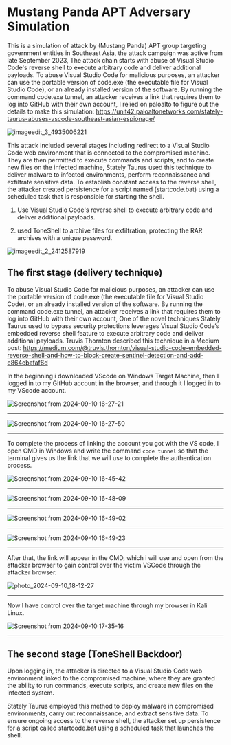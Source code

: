 # Mustang Panda APT Adversary Simulation

This is a simulation of attack by (Mustang Panda) APT group targeting government entities in Southeast Asia, the attack campaign was active from late September 2023, The attack chain starts with abuse of Visual Studio Code's reverse shell to execute arbitrary code and deliver additional payloads. To abuse Visual Studio Code for malicious purposes, an attacker can use the portable version of code.exe (the executable file for Visual Studio Code), or an already installed version of the software. By running the command code.exe tunnel, an attacker receives a link that requires them to log into GitHub with their own account, I relied on paloalto to figure out the details to make this simulation: https://unit42.paloaltonetworks.com/stately-taurus-abuses-vscode-southeast-asian-espionage/

![imageedit_3_4935006221](https://github.com/user-attachments/assets/8769d80f-3ddd-43d3-a6ff-9171af4e6acc)

This attack included several stages including redirect to a Visual Studio Code web environment that is connected to the compromised machine. They are then permitted to execute commands and scripts, and to create new files on the infected machine, Stately Taurus used this technique to deliver malware to infected environments, perform reconnaissance and exfiltrate sensitive data. To establish constant access to the reverse shell, the attacker created persistence for a script named (startcode.bat) using a scheduled task that is responsible for starting the shell.

1. Use Visual Studio Code's reverse shell to execute arbitrary code and deliver additional payloads.

2. used ToneShell to archive files for exfiltration, protecting the RAR archives with a unique password.

![imageedit_2_2412587919](https://github.com/user-attachments/assets/ccc11e78-40c9-4573-bb3f-1854e0058a0d)

## The first stage (delivery technique)

To abuse Visual Studio Code for malicious purposes, an attacker can use the portable version of code.exe (the executable file for Visual Studio Code), or an already installed version of the software. By running the command code.exe tunnel, an attacker receives a link that requires them to log into GitHub with their own account, One of the novel techniques Stately Taurus used to bypass security protections leverages Visual Studio Code’s embedded reverse shell feature to execute arbitrary code and deliver additional payloads. Truvis Thornton described this technique in a Medium post: https://medium.com/@truvis.thornton/visual-studio-code-embedded-reverse-shell-and-how-to-block-create-sentinel-detection-and-add-e864ebafaf6d

In the beginning i downloaded VScode on Windows Target Machine, then I logged in to my GitHub account in the browser, and through it I logged in to my VScode account.


![Screenshot from 2024-09-10 16-27-21](https://github.com/user-attachments/assets/4bb7cb38-9773-4440-85c6-e7d1a4aa8773)

_______________________________________________________________________________________________________________________

![Screenshot from 2024-09-10 16-27-50](https://github.com/user-attachments/assets/f691cecf-c1c5-4404-af2a-c89589c585db)

_______________________________________________________________________________________________________________________

To complete the process of linking the account you got with the VS code, I open CMD in Windows and write the command `code tunnel` so that the terminal gives us the link that we will use to complete the authentication process.

![Screenshot from 2024-09-10 16-45-42](https://github.com/user-attachments/assets/baaa7152-4263-4b4f-9e7e-694f2a42f52d)

_______________________________________________________________________________________________________________________


![Screenshot from 2024-09-10 16-48-09](https://github.com/user-attachments/assets/c7e2aeeb-762d-41dc-9363-21c9795d10ce)

_______________________________________________________________________________________________________________________



![Screenshot from 2024-09-10 16-49-02](https://github.com/user-attachments/assets/81e59367-3331-4ef0-b68b-abaa2e03695c)

_______________________________________________________________________________________________________________________


![Screenshot from 2024-09-10 16-49-23](https://github.com/user-attachments/assets/4e2fb722-876b-4585-974c-067615a8fc98)


_______________________________________________________________________________________________________________________

After that, the link will appear in the CMD, which i will use and open from the attacker browser to gain control over the victim VSCode through the attacker browser.

![photo_2024-09-10_18-12-27](https://github.com/user-attachments/assets/2a7236ba-bf11-4d56-b71a-346c509f165d)


_______________________________________________________________________________________________________________________

Now I have control over the target machine through my browser in Kali Linux.

![Screenshot from 2024-09-10 17-35-16](https://github.com/user-attachments/assets/c87e61d8-fbe6-4ef7-8b29-606aab7432fe)


_______________________________________________________________________________________________________________________

## The second stage (ToneShell Backdoor)

Upon logging in, the attacker is directed to a Visual Studio Code web environment linked to the compromised machine, where they are granted the ability to run commands, execute scripts, and create new files on the infected system.

Stately Taurus employed this method to deploy malware in compromised environments, carry out reconnaissance, and extract sensitive data. To ensure ongoing access to the reverse shell, the attacker set up persistence for a script called startcode.bat using a scheduled task that launches the shell.




